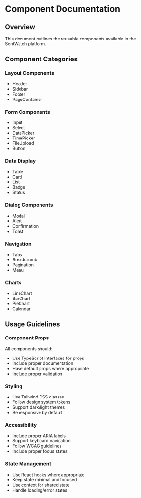 # Component Documentation

## Overview
This document outlines the reusable components available in the SentWatch platform.

## Component Categories

### Layout Components
- Header
- Sidebar
- Footer
- PageContainer

### Form Components
- Input
- Select
- DatePicker
- TimePicker
- FileUpload
- Button

### Data Display
- Table
- Card
- List
- Badge
- Status

### Dialog Components
- Modal
- Alert
- Confirmation
- Toast

### Navigation
- Tabs
- Breadcrumb
- Pagination
- Menu

### Charts
- LineChart
- BarChart
- PieChart
- Calendar

## Usage Guidelines

### Component Props
All components should:
- Use TypeScript interfaces for props
- Include proper documentation
- Have default props where appropriate
- Include proper validation

### Styling
- Use Tailwind CSS classes
- Follow design system tokens
- Support dark/light themes
- Be responsive by default

### Accessibility
- Include proper ARIA labels
- Support keyboard navigation
- Follow WCAG guidelines
- Include proper focus states

### State Management
- Use React hooks where appropriate
- Keep state minimal and focused
- Use context for shared state
- Handle loading/error states